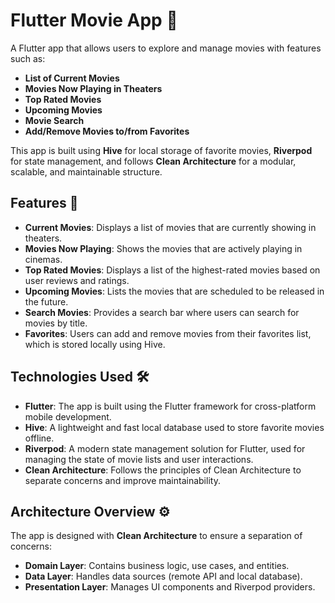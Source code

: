 # Flutter Movie App 📱

A Flutter app that allows users to explore and manage movies with features such as:

- **List of Current Movies**
- **Movies Now Playing in Theaters**
- **Top Rated Movies**
- **Upcoming Movies**
- **Movie Search**
- **Add/Remove Movies to/from Favorites**

This app is built using **Hive** for local storage of favorite movies, **Riverpod** for state management, and follows **Clean Architecture** for a modular, scalable, and maintainable structure.

## Features 🎨

- **Current Movies**: Displays a list of movies that are currently showing in theaters.
- **Movies Now Playing**: Shows the movies that are actively playing in cinemas.
- **Top Rated Movies**: Displays a list of the highest-rated movies based on user reviews and ratings.
- **Upcoming Movies**: Lists the movies that are scheduled to be released in the future.
- **Search Movies**: Provides a search bar where users can search for movies by title.
- **Favorites**: Users can add and remove movies from their favorites list, which is stored locally using Hive.

## Technologies Used 🛠️

- **Flutter**: The app is built using the Flutter framework for cross-platform mobile development.
- **Hive**: A lightweight and fast local database used to store favorite movies offline.
- **Riverpod**: A modern state management solution for Flutter, used for managing the state of movie lists and user interactions.
- **Clean Architecture**: Follows the principles of Clean Architecture to separate concerns and improve maintainability.

## Architecture Overview ⚙️

The app is designed with **Clean Architecture** to ensure a separation of concerns:

- **Domain Layer**: Contains business logic, use cases, and entities.
- **Data Layer**: Handles data sources (remote API and local database).
- **Presentation Layer**: Manages UI components and Riverpod providers.